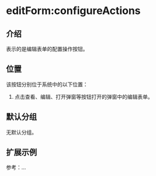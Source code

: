 # editForm:configureActions

## 介绍

表示的是编辑表单的配置操作按钮。

## 位置

该按钮分别位于系统中的以下位置：

1. 点击查看、编辑、打开弹窗等按钮打开的弹窗中的编辑表单。

## 默认分组

无默认分组。

## 扩展示例

参考：...
